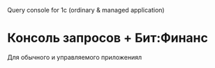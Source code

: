 Query console for 1c (ordinary & managed application)

# Консоль запросов + Бит:Финанс
 
 Для обычного и управляемого приложениял